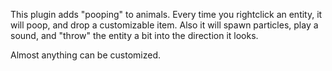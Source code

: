 This plugin adds "pooping" to animals. Every time you rightclick an entity, it will poop, and drop a customizable item.
Also it will spawn particles, play a sound, and "throw" the entity a bit into the direction it looks.

Almost anything can be customized.